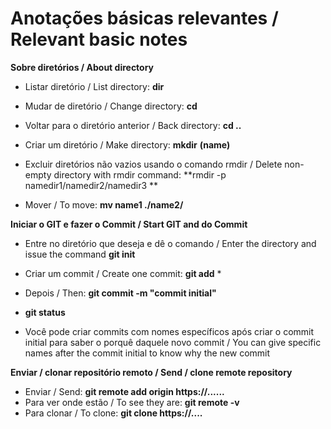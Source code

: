 # Anotações básicas relevantes / Relevant basic notes

**Sobre diretórios / About directory**

- Listar diretório / List directory: **dir**

- Mudar de diretório / Change directory: **cd**

- Voltar para o diretório anterior / Back directory: **cd ..**

- Criar um diretório / Make directory: **mkdir** **(name)**

- Excluir diretórios não vazios usando o comando rmdir / Delete non-empty directory with rmdir command: **rmdir -p namedir1/namedir2/namedir3 **

- Mover / To move: **mv name1 ./name2/**

  

**Iniciar o GIT e fazer o Commit / Start GIT and do Commit**

- Entre no diretório que deseja e dê o comando / Enter the directory and issue the command **git init** 

- Criar um commit / Create one commit: **git add** * 

- Depois / Then: **git commit -m "commit initial"**

- **git status**

- Você pode criar commits com nomes específicos após criar o commit initial para saber o porquê daquele novo commit / You can give specific names after the commit initial  to know why the new commit 

  

**Enviar / clonar repositório remoto / Send / clone remote repository**

- Enviar / Send: **git remote add origin https://......**
- Para ver onde estão / To see they are: **git remote -v**
- Para clonar / To clone: **git clone https://....**



